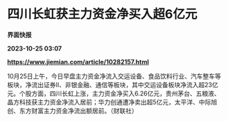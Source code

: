 # 四川长虹获主力资金净买入超6亿元
**界面快报**

**2023-10-25 03:07**

**https://www.jiemian.com/article/10282157.html**

10月25日上午，今日早盘主力资金净流入交运设备、食品饮料行业、汽车整车等板块，净流出证券Ⅱ、非银金融、通信等板块，其中交运设备板块净流入超23亿元。个股方面，四川长虹上涨，主力资金净买入6.26亿元，贵州茅台、五粮液、晶方科技获主力资金净流入居前；华力创通遭净卖出超5亿元，太平洋、中际旭创、东方财富主力资金净流出额居前。（财联社）